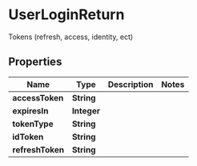 

# UserLoginReturn

Tokens (refresh, access, identity, ect)

## Properties

| Name | Type | Description | Notes |
|------------ | ------------- | ------------- | -------------|
|**accessToken** | **String** |  |  |
|**expiresIn** | **Integer** |  |  |
|**tokenType** | **String** |  |  |
|**idToken** | **String** |  |  |
|**refreshToken** | **String** |  |  |



